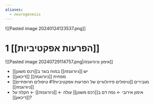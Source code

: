 ```yaml
---
aliases:
  - neurogenesis
---
```

![[Pasted image 20240124123537.png]]

# 1	[[הפרעות אפקטיביות]]

![[Pasted image 20240729114757.png|אימון וניורוגנזה]]


- יש [[ניורוגנזה]] במוח בוגר ב[[רכס משונן]]
- [[דיכאון]] מפחית [[ניורוגנזה]]
- [[טיפולים פיזיולוגיים של הפרעות אפקטיביות#1 טיפולים תרופתיים]] מגבירים [[ניורוגנזה]]
- אימון אירובי ← נפח דם ב[[רכס משונן]] עולה ← [[ניורוגנזה]] ← הקלה על [[דיכאון]]?